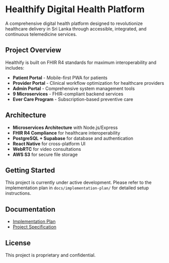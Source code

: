 # Healthify Digital Health Platform

A comprehensive digital health platform designed to revolutionize healthcare delivery in Sri Lanka through accessible, integrated, and continuous telemedicine services.

## Project Overview

Healthify is built on FHIR R4 standards for maximum interoperability and includes:

- **Patient Portal** - Mobile-first PWA for patients
- **Provider Portal** - Clinical workflow optimization for healthcare providers
- **Admin Portal** - Comprehensive system management tools
- **9 Microservices** - FHIR-compliant backend services
- **Ever Care Program** - Subscription-based preventive care

## Architecture

- **Microservices Architecture** with Node.js/Express
- **FHIR R4 Compliance** for healthcare interoperability
- **PostgreSQL + Supabase** for database and authentication
- **React Native** for cross-platform UI
- **WebRTC** for video consultations
- **AWS S3** for secure file storage

## Getting Started

This project is currently under active development. Please refer to the implementation plan in `docs/implementation-plan/` for detailed setup instructions.

## Documentation

- [Implementation Plan](docs/implementation-plan/healthify-digital-health-platform-implementation.md)
- [Project Specification](docs/scratchpad.md)

## License

This project is proprietary and confidential.
